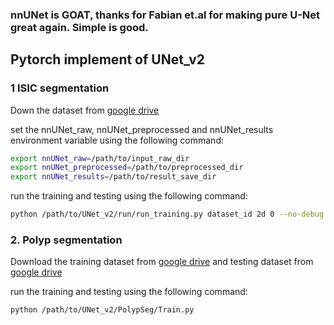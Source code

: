 ### nnUNet is GOAT, thanks for Fabian et.al for making pure U-Net great again. Simple is good.

## Pytorch implement of UNet_v2

### 1 ISIC segmentation

Down the dataset from [google drive](https://drive.google.com/file/d/1XM10fmAXndVLtXWOt5G0puYSQyI2veWy/view?usp=sharing)

set the nnUNet_raw, nnUNet_preprocessed and nnUNet_results environment variable using the following command:

```bash
export nnUNet_raw=/path/to/input_raw_dir
export nnUNet_preprocessed=/path/to/preprocessed_dir
export nnUNet_results=/path/to/result_save_dir
```

run the training and testing using the following command:
```bash
python /path/to/UNet_v2/run/run_training.py dataset_id 2d 0 --no-debug -tr ISICTrainer --c
```

### 2. Polyp segmentation

Download the training dataset from [google drive](https://drive.google.com/file/d/1YiGHLw4iTvKdvbT6MgwO9zcCv8zJ_Bnb/view?usp=sharing) and testing dataset from [google drive](https://drive.google.com/file/d/1Y2z7FD5p5y31vkZwQQomXFRB0HutHyao/view?usp=sharing)

run the training and testing using the following command:
```bash
python /path/to/UNet_v2/PolypSeg/Train.py
```
